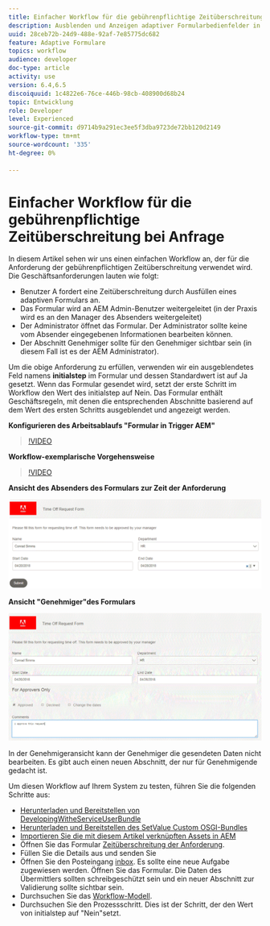```yaml
---
title: Einfacher Workflow für die gebührenpflichtige Zeitüberschreitung bei Anfrage
description: Ausblenden und Anzeigen adaptiver Formularbedienfelder in AEM Workflow
uuid: 28ceb72b-24d9-488e-92af-7e85775dc682
feature: Adaptive Formulare
topics: workflow
audience: developer
doc-type: article
activity: use
version: 6.4,6.5
discoiquuid: 1c4822e6-76ce-446b-98cb-408900d68b24
topic: Entwicklung
role: Developer
level: Experienced
source-git-commit: d9714b9a291ec3ee5f3dba9723de72bb120d2149
workflow-type: tm+mt
source-wordcount: '335'
ht-degree: 0%

---
```



# Einfacher Workflow für die gebührenpflichtige Zeitüberschreitung bei Anfrage

In diesem Artikel sehen wir uns einen einfachen Workflow an, der für die Anforderung der gebührenpflichtigen Zeitüberschreitung verwendet wird. Die Geschäftsanforderungen lauten wie folgt:

* Benutzer A fordert eine Zeitüberschreitung durch Ausfüllen eines adaptiven Formulars an.
* Das Formular wird an AEM Admin-Benutzer weitergeleitet (in der Praxis wird es an den Manager des Absenders weitergeleitet)
* Der Administrator öffnet das Formular. Der Administrator sollte keine vom Absender eingegebenen Informationen bearbeiten können.
* Der Abschnitt Genehmiger sollte für den Genehmiger sichtbar sein (in diesem Fall ist es der AEM Administrator).

Um die obige Anforderung zu erfüllen, verwenden wir ein ausgeblendetes Feld namens **initialstep** im Formular und dessen Standardwert ist auf Ja gesetzt. Wenn das Formular gesendet wird, setzt der erste Schritt im Workflow den Wert des initialstep auf Nein. Das Formular enthält Geschäftsregeln, mit denen die entsprechenden Abschnitte basierend auf dem Wert des ersten Schritts ausgeblendet und angezeigt werden.

**Konfigurieren des Arbeitsablaufs &quot;Formular in Trigger AEM&quot;**

>[!VIDEO](https://video.tv.adobe.com/v/28406?quality=9&learn=on)

**Workflow-exemplarische Vorgehensweise**

>[!VIDEO](https://video.tv.adobe.com/v/28407?quality=9&learn=on)

**Ansicht des Absenders des Formulars zur Zeit der Anforderung**

![initialstep](assets/initialstep.gif)

**Ansicht &quot;Genehmiger&quot;des Formulars**

![Approverview](assets/approversview.gif)

In der Genehmigeransicht kann der Genehmiger die gesendeten Daten nicht bearbeiten. Es gibt auch einen neuen Abschnitt, der nur für Genehmigende gedacht ist.

Um diesen Workflow auf Ihrem System zu testen, führen Sie die folgenden Schritte aus:
* [Herunterladen und Bereitstellen von DevelopingWitheServiceUserBundle](/help/forms/assets/common-osgi-bundles/DevelopingWithServiceUser.jar)
* [Herunterladen und Bereitstellen des SetValue Custom OSGI-Bundles](/help/forms/assets/common-osgi-bundles/SetValueApp.core-1.0-SNAPSHOT.jar)
* [Importieren Sie die mit diesem Artikel verknüpften Assets in AEM](assets/helpxworkflow.zip)
* Öffnen Sie das Formular [Zeitüberschreitung der Anforderung](http://localhost:4502/content/dam/formsanddocuments/helpx/timeoffrequestform/jcr:content?wcmmode=disabled).
* Füllen Sie die Details aus und senden Sie
* Öffnen Sie den Posteingang [inbox](http://localhost:4502/mnt/overlay/cq/inbox/content/inbox.html). Es sollte eine neue Aufgabe zugewiesen werden. Öffnen Sie das Formular. Die Daten des Übermittlers sollten schreibgeschützt sein und ein neuer Abschnitt zur Validierung sollte sichtbar sein.
* Durchsuchen Sie das [Workflow-Modell](http://localhost:4502/editor.html/conf/global/settings/workflow/models/helpxworkflow.html).
* Durchsuchen Sie den Prozessschritt. Dies ist der Schritt, der den Wert von initialstep auf &quot;Nein&quot;setzt.
